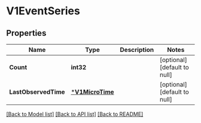 # V1EventSeries

## Properties
Name | Type | Description | Notes
------------ | ------------- | ------------- | -------------
**Count** | **int32** |  | [optional] [default to null]
**LastObservedTime** | [***V1MicroTime**](v1MicroTime.md) |  | [optional] [default to null]

[[Back to Model list]](../README.md#documentation-for-models) [[Back to API list]](../README.md#documentation-for-api-endpoints) [[Back to README]](../README.md)

